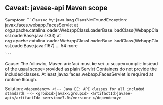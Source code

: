 Caveat: javaee-api Maven scope
------------------------------
Symptom:
    ```
    Caused by: java.lang.ClassNotFoundException: javax.faces.webapp.FacesServlet
        at org.apache.catalina.loader.WebappClassLoaderBase.loadClass(WebappClassLoaderBase.java:1333)
        at org.apache.catalina.loader.WebappClassLoaderBase.loadClass(WebappClassLoaderBase.java:1167)
        ... 54 more

    ```

Cause:
    The following Maven artefact must be set to scope=compile instead of
    the usual scope=provided as plain Servlet Containers do not provide
    the included classes. At least javax.faces.webapp.FacesServlet is required
    at runtime though.

Solution:
    ```
    <dependency>
        <!-- Java EE: API classes for all included standards -->
        <groupId>javax</groupId>
        <artifactId>javaee-api</artifactId>
        <version>7.0</version>
    </dependency>
    ```
